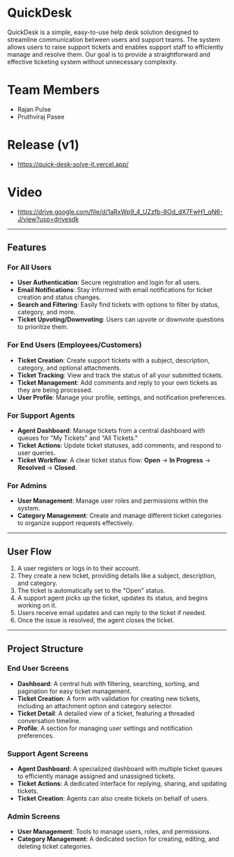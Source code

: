 # QuickDesk

QuickDesk is a simple, easy-to-use help desk solution designed to streamline communication between users and support teams. The system allows users to raise support tickets and enables support staff to efficiently manage and resolve them. Our goal is to provide a straightforward and effective ticketing system without unnecessary complexity.

# Team Members
* Rajan Pulse
* Pruthviraj Pasee

# Release (v1)
* https://quick-desk-solve-it.vercel.app/

# Video 
* https://drive.google.com/file/d/1aRxWp9_4_UZzfb-8Od_dX7FwH1_qN6-J/view?usp=drivesdk

---

## Features

### For All Users
* **User Authentication**: Secure registration and login for all users.
* **Email Notifications**: Stay informed with email notifications for ticket creation and status changes.
* **Search and Filtering**: Easily find tickets with options to filter by status, category, and more.
* **Ticket Upvoting/Downvoting**: Users can upvote or downvote questions to prioritize them.

### For End Users (Employees/Customers)
* **Ticket Creation**: Create support tickets with a subject, description, category, and optional attachments.
* **Ticket Tracking**: View and track the status of all your submitted tickets.
* **Ticket Management**: Add comments and reply to your own tickets as they are being processed.
* **User Profile**: Manage your profile, settings, and notification preferences.

### For Support Agents
* **Agent Dashboard**: Manage tickets from a central dashboard with queues for "My Tickets" and "All Tickets."
* **Ticket Actions**: Update ticket statuses, add comments, and respond to user queries.
* **Ticket Workflow**: A clear ticket status flow: **Open** → **In Progress** → **Resolved** → **Closed**.

### For Admins
* **User Management**: Manage user roles and permissions within the system.
* **Category Management**: Create and manage different ticket categories to organize support requests effectively.

---

## User Flow

1.  A user registers or logs in to their account.
2.  They create a new ticket, providing details like a subject, description, and category.
3.  The ticket is automatically set to the "Open" status.
4.  A support agent picks up the ticket, updates its status, and begins working on it.
5.  Users receive email updates and can reply to the ticket if needed.
6.  Once the issue is resolved, the agent closes the ticket.

---

## Project Structure

### End User Screens
* **Dashboard**: A central hub with filtering, searching, sorting, and pagination for easy ticket management.
* **Ticket Creation**: A form with validation for creating new tickets, including an attachment option and category selector.
* **Ticket Detail**: A detailed view of a ticket, featuring a threaded conversation timeline.
* **Profile**: A section for managing user settings and notification preferences.

### Support Agent Screens
* **Agent Dashboard**: A specialized dashboard with multiple ticket queues to efficiently manage assigned and unassigned tickets.
* **Ticket Actions**: A dedicated interface for replying, sharing, and updating tickets.
* **Ticket Creation**: Agents can also create tickets on behalf of users.

### Admin Screens
* **User Management**: Tools to manage users, roles, and permissions.
* **Category Management**: A dedicated section for creating, editing, and deleting ticket categories.
